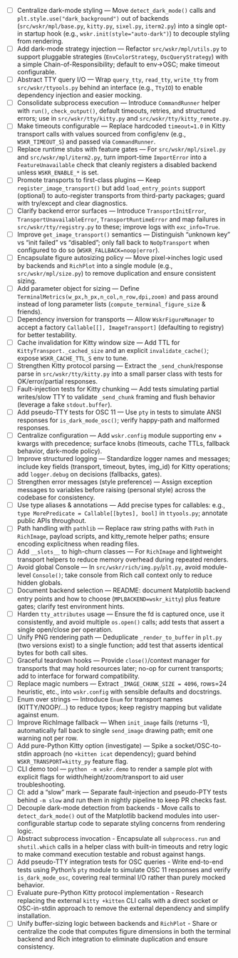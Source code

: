 * [ ] Centralize dark-mode styling — Move `detect_dark_mode()` calls and `plt.style.use("dark_background")` out of backends (`src/wskr/mpl/base.py`, `kitty.py`, `sixel.py`, `iterm2.py`) into a single opt-in startup hook (e.g., `wskr.init(style="auto-dark")`) to decouple styling from rendering.
* [ ] Add dark-mode strategy injection — Refactor `src/wskr/mpl/utils.py` to support pluggable strategies (`EnvColorStrategy`, `OscQueryStrategy`) with a simple Chain-of-Responsibility; default to env→OSC; make timeout configurable.
* [ ] Abstract TTY query I/O — Wrap `query_tty`, `read_tty`, `write_tty` from `src/wskr/ttyools.py` behind an interface (e.g., `TtyIO`) to enable dependency injection and easier mocking.
* [ ] Consolidate subprocess execution — Introduce `CommandRunner` helper with `run()`, `check_output()`, default timeouts, retries, and structured errors; use in `src/wskr/tty/kitty.py` and `src/wskr/tty/kitty_remote.py`.
* [ ] Make timeouts configurable — Replace hardcoded `timeout=1.0` in Kitty transport calls with values sourced from config/env (e.g., `WSKR_TIMEOUT_S`) and passed via `CommandRunner`.
* [ ] Replace runtime stubs with feature gates — For `src/wskr/mpl/sixel.py` and `src/wskr/mpl/iterm2.py`, turn import-time `ImportError` into a `FeatureUnavailable` check that cleanly registers a disabled backend unless `WSKR_ENABLE_*` is set.
* [ ] Promote transports to first-class plugins — Keep `register_image_transport()` but add `load_entry_points` support (optional) to auto-register transports from third-party packages; guard with try/except and clear diagnostics.
* [ ] Clarify backend error surfaces — Introduce `TransportInitError`, `TransportUnavailableError`, `TransportRuntimeError` and map failures in `src/wskr/tty/registry.py` to these; improve logs with `exc_info=True`.
* [ ] Improve `get_image_transport()` semantics — Distinguish “unknown key” vs “init failed” vs “disabled”; only fall back to `NoOpTransport` when configured to do so (`WSKR_FALLBACK=noop|error`).
* [ ] Encapsulate figure autosizing policy — Move pixel→inches logic used by backends and `RichPlot` into a single module (e.g., `src/wskr/mpl/size.py`) to remove duplication and ensure consistent sizing.
* [ ] Add parameter object for sizing — Define `TerminalMetrics(w_px,h_px,n_col,n_row,dpi,zoom)` and pass around instead of long parameter lists (`compute_terminal_figure_size` & friends).
* [ ] Dependency inversion for transports — Allow `WskrFigureManager` to accept a factory `Callable[[], ImageTransport]` (defaulting to registry) for better testability.
* [ ] Cache invalidation for Kitty window size — Add TTL for `KittyTransport._cached_size` and an explicit `invalidate_cache()`; expose `WSKR_CACHE_TTL_S` env to tune.
* [ ] Strengthen Kitty protocol parsing — Extract the `_send_chunk`/response parse in `src/wskr/tty/kitty.py` into a small parser class with tests for OK/error/partial responses.
* [ ] Fault-injection tests for Kitty chunking — Add tests simulating partial writes/slow TTY to validate `_send_chunk` framing and flush behavior (leverage a fake `stdout.buffer`).
* [ ] Add pseudo-TTY tests for OSC 11 — Use `pty` in tests to simulate ANSI responses for `is_dark_mode_osc()`; verify happy-path and malformed responses.
* [ ] Centralize configuration — Add `wskr.config` module supporting env + kwargs with precedence; surface knobs (timeouts, cache TTLs, fallback behavior, dark-mode policy).
* [ ] Improve structured logging — Standardize logger names and messages; include key fields (transport, timeout, bytes, img\_id) for Kitty operations; add `logger.debug` on decisions (fallbacks, gates).
* [ ] Strengthen error messages (style preference) — Assign exception messages to variables before raising (personal style) across the codebase for consistency.
* [ ] Use type aliases & annotations — Add precise types for callables: e.g., `type MorePredicate = Callable[[bytes], bool]` in `ttyools.py`; annotate public APIs throughout.
* [ ] Path handling with `pathlib` — Replace raw string paths with `Path` in `RichImage`, payload scripts, and kitty\_remote helper paths; ensure encoding explicitness when reading files.
* [ ] Add `__slots__` to high-churn classes — For `RichImage` and lightweight transport helpers to reduce memory overhead during repeated renders.
* [ ] Avoid global Console — In `src/wskr/rich/img.py`/`plt.py`, avoid module-level `Console()`; take console from Rich call context only to reduce hidden globals.
* [ ] Document backend selection — README: document Matplotlib backend entry points and how to choose (`MPLBACKEND=wskr_kitty`) plus feature gates; clarify test environment hints.
* [ ] Harden `tty_attributes` usage — Ensure the fd is captured once, use it consistently, and avoid multiple `os.open()` calls; add tests that assert a single open/close per operation.
* [ ] Unify PNG rendering path — Deduplicate `_render_to_buffer` in `plt.py` (two versions exist) to a single function; add test that asserts identical bytes for both call sites.
* [ ] Graceful teardown hooks — Provide `close()`/context manager for transports that may hold resources later; no-op for current transports; add to interface for forward compatibility.
* [ ] Replace magic numbers — Extract `_IMAGE_CHUNK_SIZE = 4096`, rows=24 heuristic, etc., into `wskr.config` with sensible defaults and docstrings.
* [ ] Enum over strings — Introduce `Enum` for transport names (KITTY/NOOP/…) to reduce typos; keep registry mapping but validate against enum.
* [ ] Improve RichImage fallback — When `init_image` fails (returns -1), automatically fall back to single `send_image` drawing path; emit one warning not per row.
* [ ] Add pure-Python Kitty option (investigate) — Spike a socket/OSC-to-stdin approach (no `+kitten icat` dependency); guard behind `WSKR_TRANSPORT=kitty_py` feature flag.
* [ ] CLI demo tool — `python -m wskr.demo` to render a sample plot with explicit flags for width/height/zoom/transport to aid user troubleshooting.
* [ ] CI: add a “slow” mark — Separate fault-injection and pseudo-PTY tests behind `-m slow` and run them in nightly pipeline to keep PR checks fast.
* [ ] Decouple dark-mode detection from backends - Move calls to `detect_dark_mode()` out of the Matplotlib backend modules into user-configurable startup code to separate styling concerns from rendering logic.
* [ ] Abstract subprocess invocation - Encapsulate all `subprocess.run` and `shutil.which` calls in a helper class with built-in timeouts and retry logic to make command execution testable and robust against hangs.
* [ ] Add pseudo-TTY integration tests for OSC queries - Write end-to-end tests using Python’s `pty` module to simulate OSC 11 responses and verify `is_dark_mode_osc`, covering real terminal I/O rather than purely mocked behavior.
* [ ] Evaluate pure-Python Kitty protocol implementation - Research replacing the external `kitty +kitten` CLI calls with a direct socket or OSC-in-stdin approach to remove the external dependency and simplify installation.
* [ ] Unify buffer-sizing logic between backends and `RichPlot` - Share or centralize the code that computes figure dimensions in both the terminal backend and Rich integration to eliminate duplication and ensure consistency.

